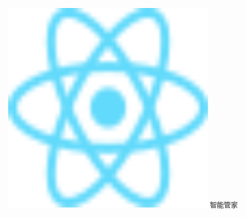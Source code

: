<p align="center">
  <a >
    <img alt="react-native" src="react.svg" width="400" height="400">
    智能管家
  </a>
</p>
